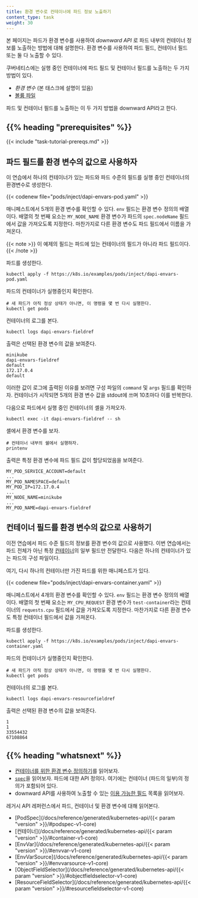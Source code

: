 ```yaml
---
title: 환경 변수로 컨테이너에 파드 정보 노출하기
content_type: task
weight: 30
---
```


<!-- overview -->

본 페이지는 파드가 환경 변수를 사용하여 _downward API_ 로 파드 내부의 컨테이너 정보를 노출하는 방법에 
대해 설명한다.
환경 변수를 사용하여 파드 필드, 컨테이너 필드 또는 둘 다 노출할 수 있다.

쿠버네티스에는 실행 중인 컨테이너에 파드 필드 및 컨테이너 필드를 노출하는 두 가지 방법이 있다.

* _환경 변수_ (본 태스크에 설명이 있음)
* [볼륨 파일](/ko/docs/tasks/inject-data-application/downward-api-volume-expose-pod-information/#다운워드-downward-api)

파드 및 컨테이너 필드를 노출하는 이 두 가지 방법을 downward API라고 한다.

## {{% heading "prerequisites" %}}

{{< include "task-tutorial-prereqs.md" >}}

<!-- steps -->

## 파드 필드를 환경 변수의 값으로 사용하자

이 연습에서 하나의 컨테이너가 있는 파드와 파드 수준의 필드를 실행 중인 컨테이너의 환경변수로 생성한다.

{{< codenew file="pods/inject/dapi-envars-pod.yaml" >}}

매니페스트에서 5개의 환경 변수를 확인할 수 있다. `env` 필드는 
환경 변수 정의의 배열이다. 배열의 첫 번째 요소는 `MY_NODE_NAME` 환경 변수가 파드의 `spec.nodeName` 필드에서 값을 가져오도록 지정한다. 마찬가지로 다른 환경 변수도 파드 필드에서 이름을 가져온다.

{{< note >}}
이 예제의 필드는 파드에 있는 컨테이너의 필드가 아니라 파드 필드이다.
{{< /note >}}

파드를 생성한다.

```shell
kubectl apply -f https://k8s.io/examples/pods/inject/dapi-envars-pod.yaml
```

파드의 컨테이너가 실행중인지 확인한다.

```shell
# 새 파드가 아직 정상 상태가 아니면, 이 명령을 몇 번 다시 실행한다.
kubectl get pods
```

컨테이너의 로그를 본다.

```shell
kubectl logs dapi-envars-fieldref
```

출력은 선택된 환경 변수의 값을 보여준다.

```
minikube
dapi-envars-fieldref
default
172.17.0.4
default
```

이러한 값이 로그에 출력된 이유를 보려면 구성 파일의 `command` 및 `args` 필드를 확인하자.
컨테이너가 시작되면 5개의 환경 변수 값을 stdout에 쓰며 10초마다 이를 반복한다.

다음으로 파드에서 실행 중인 컨테이너의 셸을 가져오자.

```shell
kubectl exec -it dapi-envars-fieldref -- sh
```

셸에서 환경 변수를 보자.

```shell
# 컨테이너 내부의 쉘에서 실행하자.
printenv
```

출력은 특정 환경 변수에 파드 필드 값이 할당되었음을 보여준다.

```
MY_POD_SERVICE_ACCOUNT=default
...
MY_POD_NAMESPACE=default
MY_POD_IP=172.17.0.4
...
MY_NODE_NAME=minikube
...
MY_POD_NAME=dapi-envars-fieldref
```

## 컨테이너 필드를 환경 변수의 값으로 사용하기

이전 연습에서 파드 수준 필드의 정보를 환경 변수의 값으로 사용했다. 이번 연습에서는 파드 전체가 아닌 특정 [컨테이너](/docs/reference/kubernetes-api/workload-resources/pod-v1/#Container)의 일부 필드만 전달한다. 다음은 하나의 컨테이너가 있는 파드의 구성 파일이다.

여기, 다시 하나의 컨테이너만 가진 파드를 위한 매니페스트가 있다.

{{< codenew file="pods/inject/dapi-envars-container.yaml" >}}

매니페스트에서 4개의 환경 변수를 확인할 수 있다. `env` 필드는 
환경 변수 정의의 배열이다. 배열의 첫 번째 요소는 `MY_CPU_REQUEST` 환경 변수가 `test-container`라는 컨테이너의 
`requests.cpu` 필드에서 값을 가져오도록 지정한다. 마찬가지로 다른 환경 변수도 특정 컨테이너 필드에서 
값을 가져온다.

파드를 생성한다.

```shell
kubectl apply -f https://k8s.io/examples/pods/inject/dapi-envars-container.yaml
```

파드의 컨테이너가 실행중인지 확인한다.

```shell
# 새 파드가 아직 정상 상태가 아니면, 이 명령을 몇 번 다시 실행한다.
kubectl get pods
```

컨테이너의 로그를 본다.

```shell
kubectl logs dapi-envars-resourcefieldref
```

출력은 선택된 환경 변수의 값을 보여준다.

```
1
1
33554432
67108864
```

## {{% heading "whatsnext" %}}

* [컨테이너를 위한 환경 변수 정의하기](/ko/docs/tasks/inject-data-application/define-environment-variable-container/)를 읽어보자.
* [`spec`](/docs/reference/kubernetes-api/workload-resources/pod-v1/#PodSpec)을 읽어보자.
  파드에 대한 API 정의다. 여기에는 컨테이너 (파드의 일부)의 정의가 포함되어 있다.
* downward API를 사용하여 노출할 수 있는 [이용 가능한 필드](/ko/docs/concepts/workloads/pods/downward-api/#사용-가능한-필드) 목록을 읽어보자.

레거시 API 레퍼런스에서 파드, 컨테이너 및 환경 변수에 대해 읽어본다.

* [PodSpec](/docs/reference/generated/kubernetes-api/{{< param "version" >}}/#podspec-v1-core)
* [컨테이너](/docs/reference/generated/kubernetes-api/{{< param "version" >}}/#container-v1-core)
* [EnvVar](/docs/reference/generated/kubernetes-api/{{< param "version" >}}/#envvar-v1-core)
* [EnvVarSource](/docs/reference/generated/kubernetes-api/{{< param "version" >}}/#envvarsource-v1-core)
* [ObjectFieldSelector](/docs/reference/generated/kubernetes-api/{{< param "version" >}}/#objectfieldselector-v1-core)
* [ResourceFieldSelector](/docs/reference/generated/kubernetes-api/{{< param "version" >}}/#resourcefieldselector-v1-core)



